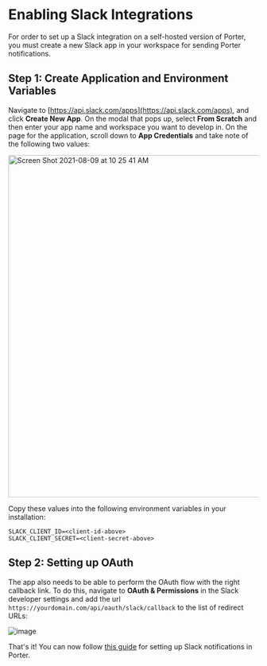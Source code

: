 # Enabling Slack Integrations

For order to set up a Slack integration on a self-hosted version of Porter, you must create a new Slack app in your workspace for sending Porter notifications. 

## Step 1: Create Application and Environment Variables

Navigate to [https://api.slack.com/apps](https://api.slack.com/apps), and click **Create New App**. On the modal that pops up, select **From Scratch** and then enter your app name and workspace you want to develop in. On the page for the application, scroll down to **App Credentials** and take note of the following two values:

<img width="689" alt="Screen Shot 2021-08-09 at 10 25 41 AM" src="https://user-images.githubusercontent.com/25856165/128722685-28bd99c5-3a28-43cb-b002-356f6963a682.png">

Copy these values into the following environment variables in your installation:

```
SLACK_CLIENT_ID=<client-id-above>
SLACK_CLIENT_SECRET=<client-secret-above>
```

## Step 2: Setting up OAuth

The app also needs to be able to perform the OAuth flow with the right callback link. To do this, 
navigate to **OAuth & Permissions** in the Slack developer settings and add the url `https://yourdomain.com/api/oauth/slack/callback` to the list of redirect URLs:

![image](https://user-images.githubusercontent.com/25856165/128723683-c4fb2ac4-e0df-4989-9224-08806aadcb26.png)

That's it! You can now follow [this guide](https://docs.porter.run/docs/setting-up-slack-notifications) for setting up Slack notifications in Porter. 
